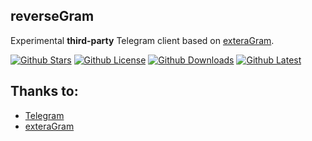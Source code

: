 ## reverseGram

Experimental **third-party** Telegram client based on [exteraGram](https://github.com/exteraSquad/exteraGram).

[![Github Stars](https://img.shields.io/github/stars/Reeversee/reverseGram?color=%2364f573&style=for-the-badge)](https://github.com/Reeversee/reverseGram/stargazers) 
 [![Github License](https://img.shields.io/github/license/Reeversee/reverseGram?color=%2364f573&style=for-the-badge)](https://github.com/Reeversee/reverseGram/blob/master/COPYING) 
 [![Github Downloads](https://img.shields.io/github/downloads/Reeversee/reverseGram/total.svg?color=%23f5ad64&style=for-the-badge)](https://github.com/Reeversee/reverseGram/releases/) 
 [![Github Latest](https://img.shields.io/github/v/release/Reeversee/reverseGram?display_name=tag&color=%23f5ad64&style=for-the-badge)](https://github.com/Reeversee/reverseGram/releases/latest)

## Thanks to:
- [Telegram](https://github.com/DrKLO/Telegram)
- [exteraGram](https://github.com/exteraSquad/exteraGram)